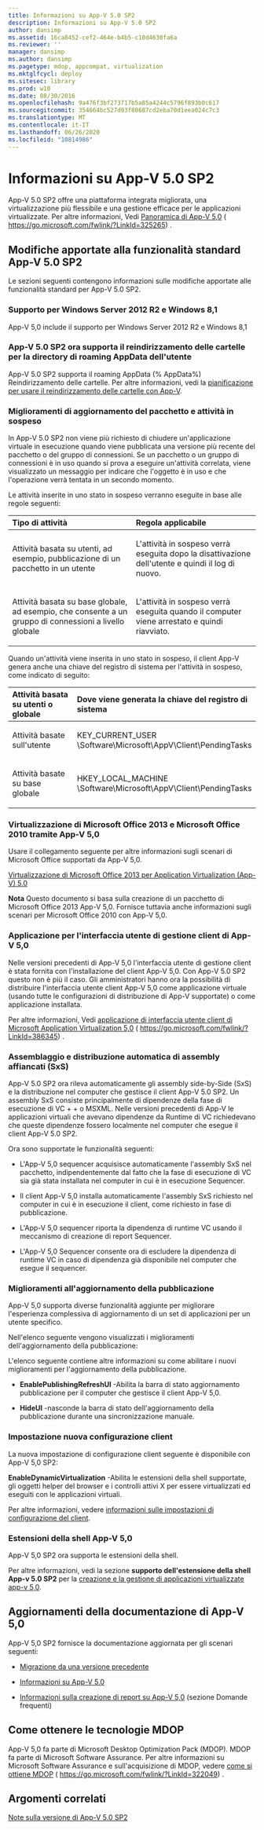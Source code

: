 ```yaml
---
title: Informazioni su App-V 5.0 SP2
description: Informazioni su App-V 5.0 SP2
author: dansimp
ms.assetid: 16ca8452-cef2-464e-b4b5-c10d4630fa6a
ms.reviewer: ''
manager: dansimp
ms.author: dansimp
ms.pagetype: mdop, appcompat, virtualization
ms.mktglfcycl: deploy
ms.sitesec: library
ms.prod: w10
ms.date: 08/30/2016
ms.openlocfilehash: 9a476f3bf273717b5a85a4244c5796f893b0c617
ms.sourcegitcommit: 354664bc527d93f80687cd2eba70d1eea024c7c3
ms.translationtype: MT
ms.contentlocale: it-IT
ms.lasthandoff: 06/26/2020
ms.locfileid: "10814986"
---
```

# Informazioni su App-V 5.0 SP2


App-V 5.0 SP2 offre una piattaforma integrata migliorata, una virtualizzazione più flessibile e una gestione efficace per le applicazioni virtualizzate. Per altre informazioni, Vedi [Panoramica di App-V 5,0](https://go.microsoft.com/fwlink/p/?LinkId=325265) ( https://go.microsoft.com/fwlink/?LinkId=325265) .

## Modifiche apportate alla funzionalità standard App-V 5.0 SP2


Le sezioni seguenti contengono informazioni sulle modifiche apportate alle funzionalità standard per App-V 5.0 SP2.

### <a href="" id="bkmk-sp2-supported-cfg"></a>Supporto per Windows Server 2012 R2 e Windows 8,1

App-V 5,0 include il supporto per Windows Server 2012 R2 e Windows 8,1

### <a href="" id="-------------app-v-5-0-sp2-now-supports-folder-redirection-for-the-user-s-roaming-appdata-directory"></a> App-V 5.0 SP2 ora supporta il reindirizzamento delle cartelle per la directory di roaming AppData dell'utente

App-V 5.0 SP2 supporta il roaming AppData (% AppData%) Reindirizzamento delle cartelle. Per altre informazioni, vedi la [pianificazione per usare il reindirizzamento delle cartelle con App-V](planning-to-use-folder-redirection-with-app-v.md).

### <a href="" id="bkmk-pkg-upgr-pendg-tasks"></a>Miglioramenti di aggiornamento del pacchetto e attività in sospeso

In App-V 5.0 SP2 non viene più richiesto di chiudere un'applicazione virtuale in esecuzione quando viene pubblicata una versione più recente del pacchetto o del gruppo di connessioni. Se un pacchetto o un gruppo di connessioni è in uso quando si prova a eseguire un'attività correlata, viene visualizzato un messaggio per indicare che l'oggetto è in uso e che l'operazione verrà tentata in un secondo momento.

Le attività inserite in uno stato in sospeso verranno eseguite in base alle regole seguenti:

<table>
<colgroup>
<col width="50%" />
<col width="50%" />
</colgroup>
<thead>
<tr class="header">
<th align="left">Tipo di attività</th>
<th align="left">Regola applicabile</th>
</tr>
</thead>
<tbody>
<tr class="odd">
<td align="left"><p>Attività basata su utenti, ad esempio, pubblicazione di un pacchetto in un utente</p></td>
<td align="left"><p>L'attività in sospeso verrà eseguita dopo la disattivazione dell'utente e quindi il log di nuovo.</p></td>
</tr>
<tr class="even">
<td align="left"><p>Attività basata su base globale, ad esempio, che consente a un gruppo di connessioni a livello globale</p></td>
<td align="left"><p>L'attività in sospeso verrà eseguita quando il computer viene arrestato e quindi riavviato.</p></td>
</tr>
</tbody>
</table>

 

Quando un'attività viene inserita in uno stato in sospeso, il client App-V genera anche una chiave del registro di sistema per l'attività in sospeso, come indicato di seguito:

<table>
<colgroup>
<col width="50%" />
<col width="50%" />
</colgroup>
<thead>
<tr class="header">
<th align="left">Attività basata su utenti o globale</th>
<th align="left">Dove viene generata la chiave del registro di sistema</th>
</tr>
</thead>
<tbody>
<tr class="odd">
<td align="left"><p>Attività basate sull'utente</p></td>
<td align="left"><p>KEY_CURRENT_USER \Software\Microsoft\AppV\Client\PendingTasks</p></td>
</tr>
<tr class="even">
<td align="left"><p>Attività basate su base globale</p></td>
<td align="left"><p>HKEY_LOCAL_MACHINE \Software\Microsoft\AppV\Client\PendingTasks</p></td>
</tr>
</tbody>
</table>

 

### Virtualizzazione di Microsoft Office 2013 e Microsoft Office 2010 tramite App-V 5,0

Usare il collegamento seguente per altre informazioni sugli scenari di Microsoft Office supportati da App-V 5,0.

[Virtualizzazione di Microsoft Office 2013 per Application Virtualization (App-V) 5.0](../solutions/virtualizing-microsoft-office-2013-for-application-virtualization--app-v--50-solutions.md)

**Nota**  Questo documento si basa sulla creazione di un pacchetto di Microsoft Office 2013 App-V 5,0. Fornisce tuttavia anche informazioni sugli scenari per Microsoft Office 2010 con App-V 5,0.

 

### <a href="" id="-------------app-v-5-0-client-management-user-interface-application"></a> Applicazione per l'interfaccia utente di gestione client di App-V 5,0

Nelle versioni precedenti di App-V 5,0 l'interfaccia utente di gestione client è stata fornita con l'installazione del client App-V 5,0. Con App-V 5.0 SP2 questo non è più il caso. Gli amministratori hanno ora la possibilità di distribuire l'interfaccia utente client App-V 5,0 come applicazione virtuale (usando tutte le configurazioni di distribuzione di App-V supportate) o come applicazione installata.

Per altre informazioni, Vedi [applicazione di interfaccia utente client di Microsoft Application Virtualization 5,0](https://go.microsoft.com/fwlink/p/?LinkId=386345) ( https://go.microsoft.com/fwlink/?LinkId=386345) .

### Assemblaggio e distribuzione automatica di assembly affiancati (SxS)

App-V 5.0 SP2 ora rileva automaticamente gli assembly side-by-Side (SxS) e la distribuzione nel computer che gestisce il client App-V 5.0 SP2. Un assembly SxS consiste principalmente di dipendenze della fase di esecuzione di VC + + o MSXML. Nelle versioni precedenti di App-V le applicazioni virtuali che avevano dipendenze da Runtime di VC richiedevano che queste dipendenze fossero localmente nel computer che esegue il client App-V 5.0 SP2.

Ora sono supportate le funzionalità seguenti:

-   L'App-V 5,0 sequencer acquisisce automaticamente l'assembly SxS nel pacchetto, indipendentemente dal fatto che la fase di esecuzione di VC sia già stata installata nel computer in cui è in esecuzione Sequencer.

-   Il client App-V 5,0 installa automaticamente l'assembly SxS richiesto nel computer in cui è in esecuzione il client, come richiesto in fase di pubblicazione.

-   L'App-V 5,0 sequencer riporta la dipendenza di runtime VC usando il meccanismo di creazione di report Sequencer.

-   L'App-V 5,0 Sequencer consente ora di escludere la dipendenza di runtime VC in caso di dipendenza già disponibile nel computer che esegue il sequencer.

### Miglioramenti all'aggiornamento della pubblicazione

App-V 5,0 supporta diverse funzionalità aggiunte per migliorare l'esperienza complessiva di aggiornamento di un set di applicazioni per un utente specifico.

Nell'elenco seguente vengono visualizzati i miglioramenti dell'aggiornamento della pubblicazione:

L'elenco seguente contiene altre informazioni su come abilitare i nuovi miglioramenti per l'aggiornamento della pubblicazione.

-   **EnablePublishingRefreshUI** -Abilita la barra di stato aggiornamento pubblicazione per il computer che gestisce il client App-V 5,0.

-   **HideUI** -nasconde la barra di stato dell'aggiornamento della pubblicazione durante una sincronizzazione manuale.

### Impostazione nuova configurazione client

La nuova impostazione di configurazione client seguente è disponibile con App-V 5,0 SP2:

**EnableDynamicVirtualization** -Abilita le estensioni della shell supportate, gli oggetti helper del browser e i controlli attivi X per essere virtualizzati ed eseguiti con le applicazioni virtuali.

Per altre informazioni, vedere [informazioni sulle impostazioni di configurazione del client](about-client-configuration-settings.md).

### <a href="" id="-------------app-v-5-0-shell-extensions"></a> Estensioni della shell App-V 5,0

App-V 5,0 SP2 ora supporta le estensioni della shell.

Per altre informazioni, vedi la sezione **supporto dell'estensione della shell App-v 5.0 SP2** per la [creazione e la gestione di applicazioni virtualizzate app-v 5,0](creating-and-managing-app-v-50-virtualized-applications.md).

## <a href="" id="---------app-v-5-0-documentation-updates"></a> Aggiornamenti della documentazione di App-V 5,0


App-V 5,0 SP2 fornisce la documentazione aggiornata per gli scenari seguenti:

-   [Migrazione da una versione precedente](migrating-from-a-previous-version-app-v-50.md)

-   [Informazioni su App-V 5.0](about-app-v-50.md)

-   [Informazioni sulla creazione di report su App-V 5,0](about-app-v-50-reporting.md) (sezione Domande frequenti)

## Come ottenere le tecnologie MDOP


App-V 5,0 fa parte di Microsoft Desktop Optimization Pack (MDOP). MDOP fa parte di Microsoft Software Assurance. Per altre informazioni su Microsoft Software Assurance e sull'acquisizione di MDOP, vedere [come si ottiene MDOP](https://go.microsoft.com/fwlink/?LinkId=322049) ( https://go.microsoft.com/fwlink/?LinkId=322049) .






## Argomenti correlati


[Note sulla versione di App-V 5.0 SP2](release-notes-for-app-v-50-sp2.md)

 

 





